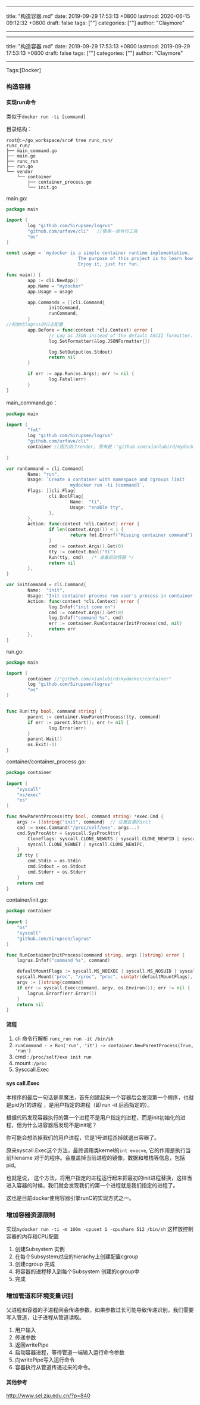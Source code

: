 
---
title: "构造容器.md"
date: 2019-09-29 17:53:13 +0800
lastmod: 2020-06-15 09:12:32 +0800
draft: false
tags: [""]
categories: [""]
author: "Claymore"

---

---
title: "构造容器.md"
date: 2019-09-29 17:53:13 +0800
lastmod: 2019-09-29 17:53:13 +0800
draft: false
tags: [""]
categories: [""]
author: "Claymore"

---
Tags:[Docker]

### 构造容器

#### 实现run命令

类似于`docker run -ti [command]`

目录结构：

```
root@:~/go_workspace/src# tree runc_run/
runc_run/
├── main_command.go
├── main.go
├── runc_run
├── run.go
└── vendor
    └── container
        ├── container_process.go
        └── init.go
```



main.go:

```go
package main

import (
        log "github.com/Sirupsen/logrus"
        "github.com/urfave/cli"   //使用一命令行工具
        "os"
)

const usage = `mydocker is a simple container runtime implementation.
                           The purpose of this project is to learn how docker works and how to write a docker by ourselves
                           Enjoy it, just for fun.`

func main() {
        app := cli.NewApp()
        app.Name = "mydocker"
        app.Usage = usage

        app.Commands = []cli.Command{
                initCommand,
                runCommand,
        }
//初始化logrus的日志配置
        app.Before = func(context *cli.Context) error {
                // Log as JSON instead of the default ASCII formatter.
                log.SetFormatter(&log.JSONFormatter{})

                log.SetOutput(os.Stdout)
                return nil
        }

        if err := app.Run(os.Args); err != nil {
                log.Fatal(err)
        }
}
```

main_command.go：

```go
package main

import (
        "fmt"
        log "github.com/Sirupsen/logrus"
        "github.com/urfave/cli"
        container //因为用了render, 原来是："github.com/xianlubird/mydocker/container"
    	
)

var runCommand = cli.Command{
        Name: "run",
        Usage: `Create a container with namespace and cgroups limit
                        mydocker run -ti [command]`,
        Flags: []cli.Flag{
                cli.BoolFlag{
                        Name:  "ti",
                        Usage: "enable tty",
                },
        },
        Action: func(context *cli.Context) error {
                if len(context.Args()) < 1 {
                        return fmt.Errorf("Missing container command")
                }
                cmd := context.Args().Get(0)
                tty := context.Bool("ti")
                Run(tty, cmd)   /* 准备启动容器 */
                return nil
        },
}

var initCommand = cli.Command{
        Name:  "init",
        Usage: "Init container process run user's process in container. Do not call it outside",
        Action: func(context *cli.Context) error {
                log.Infof("init come on")
                cmd := context.Args().Get(0)
                log.Infof("command %s", cmd)
                err := container.RunContainerInitProcess(cmd, nil)
                return err
        },
}
```

run.go:

```go
package main

import (
        container //"github.com/xianlubird/mydocker/container"
        log "github.com/Sirupsen/logrus"
        "os"
)


func Run(tty bool, command string) {
        parent := container.NewParentProcess(tty, command)
        if err := parent.Start(); err != nil {
                log.Error(err)
        }
        parent.Wait()
        os.Exit(-1)
}
```



container/container_process.go:

```go
package container
  
import (
    "syscall"
    "os/exec"
    "os"
)

func NewParentProcess(tty bool, command string) *exec.Cmd {
    args := []string{"init", command}  // 注意这里的init
    cmd := exec.Command("/proc/self/exe", args...)
    cmd.SysProcAttr = &syscall.SysProcAttr{
        Cloneflags: syscall.CLONE_NEWUTS | syscall.CLONE_NEWPID | syscall.CLONE_NEWNS |
        syscall.CLONE_NEWNET | syscall.CLONE_NEWIPC,
    }
    if tty {
        cmd.Stdin = os.Stdin
        cmd.Stdout = os.Stdout
        cmd.Stderr = os.Stderr
    }
    return cmd
}

```

container/init.go:

```go
package container
  
import (
    "os"
    "syscall"
    "github.com/Sirupsen/logrus"
)

func RunContainerInitProcess(command string, args []string) error {
    logrus.Infof("command %s", command)

    defaultMountFlags := syscall.MS_NOEXEC | syscall.MS_NOSUID | syscall.MS_NODEV
    syscall.Mount("proc", "/proc", "proc", uintptr(defaultMountFlags), "")
    argv := []string{command}
    if err := syscall.Exec(command, argv, os.Environ()); err != nil {
        logrus.Errorf(err.Error())
    }
    return nil
}

```



#### 流程

1. cli 命令行解析 `runc_run run -it /bin/sh`
2. `runCommand - > Run('run', 'it') -> container.NewParentProcess(True, 'run')`
3. cmd : `/proc/self/exe init run` 
4. mount :`/proc `
5. Sysccall.Exec


#### sys call.Exec

本程序的最后一句话是黑魔法，首先创建起来一个容器后会发现第一个程序，也就是pid为1的进程 ，是用户指定的进程（即 run -it 后面指定的）。

根据代码发现容器执行的第一个进程不是用户指定的进程，而是init初始化的进程，但为什么进容器后发现不是init呢？

你可能会想杀掉我们的用户进程，它是1号进程杀掉就退出容器了。

原来syscall.Exec这个方法，最终调用类kernel的`int execve`, 它的作用是执行当前filename 对于的程序。会覆盖掉当前进程的镜像，数据和堆栈等信息，包括pid。

也就是说， 这个方法，将用户指定的进程运行起来把最初的init进程替换，这样当进入容器的时候，我们就会发现我们的第一个进程就是我们指定的进程了。

这也是目前docker使用容器引擎runC的实现方式之一。



### 增加容器资源限制

实现`mydocker run -ti -m 100m -cpuset 1 -cpushare 512 /bin/sh`  这样放控制容器的内存和CPU配置

1. 创建Subsystem 实例
2. 在每个Subsystem对应的hierachy上创建配置cgroup
3. 创建cgroup 完成
4. 将容器的进程移入到每个Subsystem 创建的cgroup中
5. 完成



### 增加管道和环境变量识别

父进程和容器的子进程间会传递参数，如果参数过长可能导致传递识别，我们需要写入管道，让子进程从管道读取。

1. 用户输入
2. 传递参数
3. 返回writePipe
4. 启动容器进程，等待管道一端输入运行命令参数
5. 向writePipe写入运行命令
6. 容器执行从管道传递过来的命令。

#### 其他参考

http://www.sel.zju.edu.cn/?p=840

